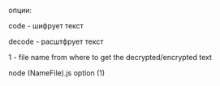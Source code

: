 опции:

  code - шифрует текст

  decode - расштфрует текст

1 - file name from where to get the decrypted/encrypted text 

node (NameFile).js option (1)
